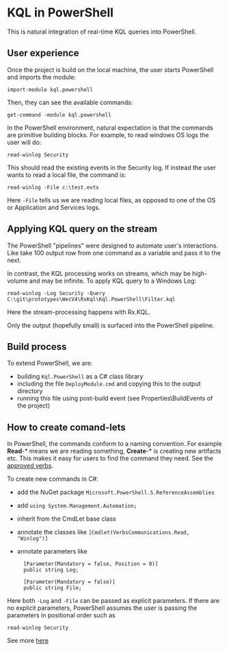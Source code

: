# KQL in PowerShell

This is natural integration of real-time KQL queries into PowerShell.

## User experience

Once the project is build on the local machine, the user starts PowerShell and imports the module:

	import-module kql.powershell

Then, they can see the available commands:

	get-command -module kql.powershell

In the PowerShell environment, natural expectation is that the commands are primitive building blocks. For example, to read windows OS logs the user will do:

	read-winlog Security 

This should read the existing events in the Security log. If instead the user wants to read a local file, the command is:

	read-winlog -File c:\test.evtx

Here `-File` tells us we are reading local files, as opposed to one of the OS or Application and Services logs.

## Applying KQL query on the stream

The PowerShell "pipelines" were designed to automate user's interactions. Like take 100 output row from one command as a variable and pass it to the next.

In contrast, the KQL processing works on streams, which may be high-volume and may be infinite. To apply KQL query to a Windows Log:

	read-winlog -Log Security -Query C:\git\prototypes\WecV4\RxKql\Kql.PowerShell\Filter.kql

Here the stream-processing happens with Rx.KQL. 

Only the output (hopefully small) is surfaced into the PowerShell pipeline.

## Build process

To extend PowerShell, we are:

- building `Kql.PowerShell` as a C# class library
- including the file `DeployModule.cmd` and copying this to the output directory
- running this file using post-build event (see Properties\BuildEvents of the project)


## How to create comand-lets

In PowerShell, the commands conform to a naming convention. For example **Read**-* means we are reading something, **Create**-* is creating new artifacts etc. This makes it easy for users to find the command they need. See the [approved verbs](https://docs.microsoft.com/en-us/powershell/scripting/developer/cmdlet/approved-verbs-for-windows-powershell-commands?view=powershell-7.1).

To create new commands in C#:

- add the NuGet package `Microsoft.PowerShell.5.ReferenceAssemblies`
- add `using System.Management.Automation;`
- inherit from the CmdLet base class
- annotate the classes like `[Cmdlet(VerbsCommunications.Read, "Winlog")]`
- annotate parameters like 

        [Parameter(Mandatory = false, Position = 0)]
        public string Log;

        [Parameter(Mandatory = false)]
        public string File;

Here both `-Log` and `-File` can be passed as explicit parameters. If there are no explicit parameters, PowerShell assumes the user is passing the parameters in positional order such as

	read-winlog Security 

See more [here](https://www.red-gate.com/simple-talk/dotnet/net-development/using-c-to-create-powershell-cmdlets-the-basics/#second)